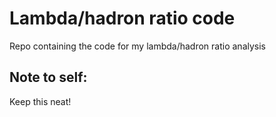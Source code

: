 # Lambda/hadron ratio code
Repo containing the code for my lambda/hadron ratio analysis

## Note to self:
Keep this neat!
